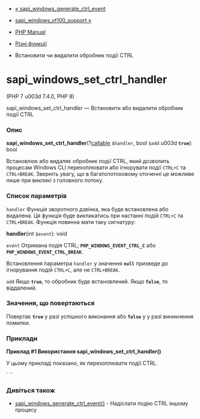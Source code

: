 - [«
sapi_windows_generate_ctrl_event](function.sapi-windows-generate-ctrl-event.md)
- [sapi_windows_vt100_support
»](function.sapi-windows-vt100-support.md)

- [PHP Manual](index.md)
- [Різні функції](ref.misc.md)
- Встановити чи видалити обробник події CTRL

# sapi_windows_set_ctrl_handler

(PHP 7 u003d 7.4.0, PHP 8)

sapi_windows_set_ctrl_handler — Встановити або видалити обробник
події CTRL

### Опис

**sapi_windows_set_ctrl_handler**(?[callable](language.types.callable.md)
`$handler`, bool `$add` u003d **`true`**): bool

Встановлює або видаляє обробник події CTRL, який дозволить
процесам Windows CLI перехоплювати або ігнорувати події `CTRL+C` та
`CTRL+BREAK`. Зверніть увагу, що в багатопотоковому оточенні це
можливе лише при викликі з головного потоку.

### Список параметрів

`handler`
Функція зворотного дзвінка, яка буде встановлена або видалена. Ця
функція буде викликатись при настанні подій `CTRL+C` та
`CTRL+BREAK`. Функція повинна мати таку сигнатуру:

**handler**(int `$event`): void

`event`
Отримана подія CTRL; **`PHP_WINDOWS_EVENT_CTRL_C`** або
**`PHP_WINDOWS_EVENT_CTRL_BREAK`**.

Встановлення параметра `handler` у значення **`null`** призведе до
ігнорування подій `CTRL+C`, але не `CTRL+BREAK`.

`add`
Якщо **`true`**, то обробник буде встановлений. Якщо **`false`**, то
віддалений.

### Значення, що повертаються

Повертає **`true`** у разі успішного виконання або **`false`** у
у разі виникнення помилки.

### Приклади

**Приклад #1 Використання **sapi_windows_set_ctrl_handler()****

У цьому прикладі показано, як перехоплювати події CTRL.

`<?phpfunction ctrl_handler(int $event){   switch ($event) {         case PHP_WINDOWS_EVENT_CTRL_C: на| |
";             break;         case PHP_WINDOWS_EVENT_CTRL_BREAK:             echo K|
";             break;    }}sapi_windows_set_ctrl_handler('ctrl_handler');while (true); /// Нескінченний цикл?> ``

### Дивіться також

- [sapi_windows_generate_ctrl_event()](function.sapi-windows-generate-ctrl-event.md) -
Надіслати подію CTRL іншому процесу
